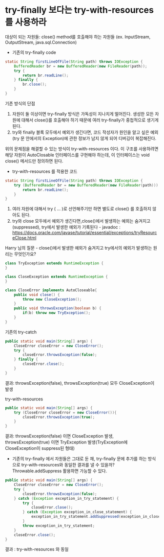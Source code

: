 # try-finally 보다는 try-with-resources 를 사용하라

대상이 되는 자원들: close() method를 호출해야 하는 자원들 (ex. InputStream, OutputStream, java.sql.Connection)

* 기존의 try-finally code
```java
static String firstLineOfFile(String path) throws IOException {
    BufferedReader br = new BufferedReader(new FileReader(path));
    try {
        return br.readLine();
    } finally {
        br.close();
    }
}
```
기존 방식의 단점
1. 자원이 둘 이상이면 try-finally 방식은 가독성이 지나치게 떨어진다. 생성한 모든 자원에 대해서 close()를 호출해야 하기 때문에 여러 try-finally가 중첩적으로 생기게 된다.
2. try와 finally 블록 모두에서 예외가 생긴다면, 코드 작성자가 원인을 알고 싶은 예외 (try 문 안에서의 Exception)에 관한 정보가 남지 않게 되어 디버깅이 복잡해진다. 

위의 문제점을 해결할 수 있는 방식이 try-with-resources 이다. 이 구조를 사용하려면 해당 자원이 AutoClosable 인터페이스를 구현해야 하는데, 이 인터페이스는 void close() 메서드만 정의하면 된다.

* try-with-resources 를 적용한 코드
```java
static String firstLineOfFile(String path) throws IOException {
    try (BufferedReader br = new BufferedReader(new FileReader(path))) {
        return br.readLine();
    }
}
```
1. 여러 자원에 대해서 try ( ... )로 선언해주기만 하면 별도로 close() 를 호출하지 않아도 된다.
2. try와 close 모두에서 예외가 생긴다면,close()에서 발생하는 예외는 숨겨지고(suppressed), try에서 발생한 예외가 기록된다 - javadoc : https://docs.oracle.com/javase/tutorial/essential/exceptions/tryResourceClose.html

Harry 님의 질문 - close()에서 발생한 예외가 숨겨지고 try에서의 예외가 발생하는 원리는 무엇인가요?

```java
class TryException extends RuntimeException {
}

class CloseException extends RuntimeException {
}

class CloseError implements AutoCloseable{
	public void close() {
		throw new CloseException();
	}
	public void throwsException(boolean b) {
		if(b) throw new TryException();
	}
}
```
기존의 try-catch
```java
public static void main(String[] args) {
	CloseError closeError = new CloseError();
	try {
		closeError.throwsException(false);
	} finally {
		closeError.close();
	}
}
```
결과: throwsException(false), throwsException(true) 모두 CloseException이 발생

try-with-resources
```java
public static void main(String[] args) {
	try (CloseError closeError = new CloseError()){
		closeError.throwsException(true);
	}
}
```
결과: throwsException(false) 이면 CloseException 발생, throwsException(true) 이면 TryException 발생(TryException에 CloseException이 suppress된 형태)

* 기존의 try-finally 에서 자원들은 그대로 둔 채, try-finally 문에 추가를 하는 방식으로 try-with-resources와 동일한 결과를 낼 수 있을까?
Throwable.addSuppress 활용하면 가능할 수 있다.
```java
public static void main(String[] args) {
	CloseError closeError = new CloseError();
	try {
		closeError.throwsException(false);
	} catch (Exception exception_in_try_statement) {
		try {
			closeError.close();
		} catch (Exception exception_in_close_statement) {
			exception_in_try_statement.addSuppressed(exception_in_close_statement);
		}
		throw exception_in_try_statement;
	}
	closeError.close();
}
```
결과 : try-with-resources 와 동일
